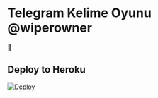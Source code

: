 # Telegram Kelime Oyunu @wiperowner 
📝
## Deploy to Heroku

[![Deploy](https://www.herokucdn.com/deploy/button.svg)](https://heroku.com/deploy?template=https://github.com/Pulsar8806/Se)

